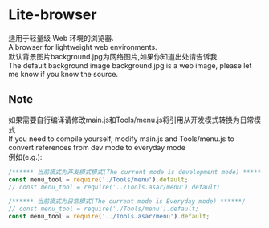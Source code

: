 # Lite-browser
适用于轻量级 Web 环境的浏览器.<br>
A browser for lightweight web environments.<br>
默认背景图片background.jpg为网络图片,如果你知道出处请告诉我.<br>
The default background image background.jpg is a web image, please let me know if you know the source.
## Note
如果需要自行编译请修改main.js和Tools/menu.js将引用从开发模式转换为日常模式<br>
If you need to compile yourself, modify main.js and Tools/menu.js to convert references from dev mode to everyday mode<br>
例如(e.g.):
```javascript
/****** 当前模式为开发模式模式(The current mode is development mode) ******/
const menu_tool = require('./Tools/menu').default;
// const menu_tool = require('../Tools.asar/menu').default;

/****** 当前模式为日常模式(The current mode is Everyday mode) ******/
// const menu_tool = require('./Tools/menu').default;
const menu_tool = require('../Tools.asar/menu').default;
```
